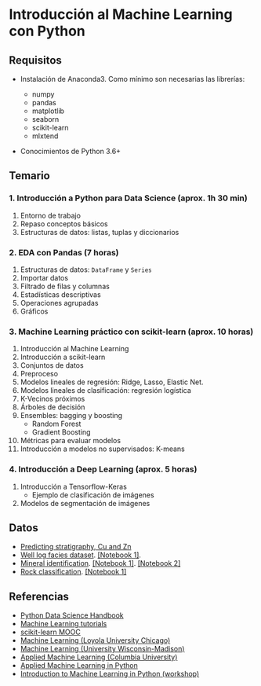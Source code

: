 # Introducción al Machine Learning con Python

## Requisitos

- Instalación de Anaconda3. Como mínimo son necesarias las librerías:
  - numpy
  - pandas
  - matplotlib
  - seaborn
  - scikit-learn
  - mlxtend

- Conocimientos de Python 3.6+

## Temario

### 1. Introducción a Python para Data Science (aprox. 1h 30 min)
  1. Entorno de trabajo
  2. Repaso conceptos básicos
  3. Estructuras de datos: listas, tuplas y diccionarios

### 2. EDA con Pandas (7 horas)
  1. Estructuras de datos: `DataFrame` y `Series`
  2. Importar datos
  3. Filtrado de filas y columnas
  4. Estadísticas descriptivas
  5. Operaciones agrupadas
  6. Gráficos

### 3. Machine Learning práctico con scikit-learn (aprox. 10 horas)
  1. Introducción al Machine Learning
  2. Introducción a scikit-learn
  3. Conjuntos de datos
  4. Preproceso
  5. Modelos lineales de regresión: Ridge, Lasso, Elastic Net.
  6. Modelos lineales de clasificación: regresión logística
  7. K-Vecinos próximos
  8. Árboles de decisión
  9. Ensembles: bagging y boosting
      - Random Forest
      - Gradient Boosting
  10. Métricas para evaluar modelos
  11. Introducción a modelos no supervisados: K-means

### 4. Introducción a Deep Learning (aprox. 5 horas)
  1. Introducción a Tensorflow-Keras
      - Ejemplo de clasificación de imágenes
  2. Modelos de segmentación de imágenes


## Datos

  - [Predicting stratigraphy, Cu and Zn](https://towardsdatascience.com/exploring-use-cases-of-machine-learning-in-the-geosciences-b72ea7aafe2)
  - [Well log facies dataset](https://www.kaggle.com/datasets/imeintanis/well-log-facies-dataset). [[Notebook 1]](https://www.kaggle.com/code/imeintanis/log-facies-nn-bayesian-optimization).
  - [Mineral identification](https://www.kaggle.com/datasets/asiedubrempong/minerals-identification-dataset). [[Notebook 1]](https://www.kaggle.com/code/saidrasidin/mineral-classification). [[Notebook 2]](https://www.kaggle.com/code/leogalbu/starter-minerals-identification-39f249e8-0)
  - [Rock classification](https://www.kaggle.com/datasets/salmaneunus/rock-classification). [[Notebook 1]](https://www.kaggle.com/code/abdullahsaihan/mobilenet-with-smote-to-remove-data-imbalance)

## Referencias

- [Python Data Science Handbook](https://jakevdp.github.io/PythonDataScienceHandbook/)
- [Machine Learning tutorials](https://github.com/ethen8181/machine-learning)
- [scikit-learn MOOC](https://www.inria.fr/en/mooc-scikit-learn)
- [Machine Learning (Loyola University Chicago)](https://github.com/dmitriydligach/PyMLSlides)
- [Machine Learning (University Wisconsin-Madison)](https://github.com/rasbt/stat479-machine-learning-fs19)
- [Applied Machine Learning (Columbia University)](https://github.com/amueller/COMS4995-s20)
- [Applied Machine Learning in Python](https://amueller.github.io/aml/)
- [Introduction to Machine Learning in Python (workshop)](https://github.com/amueller/ml-workshop-1-of-4)
